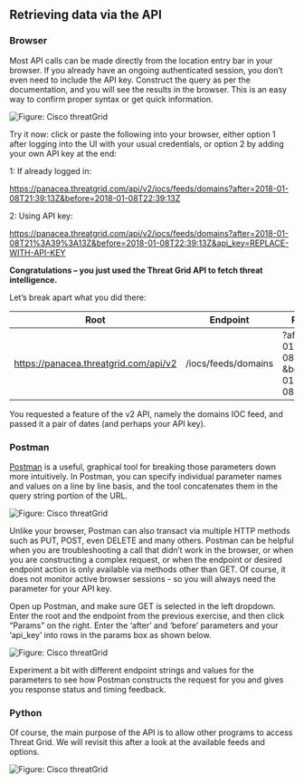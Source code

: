 ﻿
## Retrieving data via the API


### Browser
Most API calls can be made directly from the location entry bar in your browser.
If you already have an ongoing authenticated session, you don’t even need to
include the API key. Construct the query as per the documentation, and you will
see the results in the browser. This is an easy way to confirm proper syntax or
get quick information.

![Figure: Cisco threatGrid](/posts/files/cisco-threatgrid-102/assets/images/pic1.png)


Try it now: click or paste the following into your browser, either option 1 after logging
into the UI with your usual credentials, or option 2 by adding your own API key at the end:

1: If already logged in:

<https://panacea.threatgrid.com/api/v2/iocs/feeds/domains?after=2018-01-08T21:39:13Z&before=2018-01-08T22:39:13Z>

2: Using API key:

<https://panacea.threatgrid.com/api/v2/iocs/feeds/domains?after=2018-01-08T21%3A39%3A13Z&before=2018-01-08T22:39:13Z&api_key=REPLACE-WITH-API-KEY>

**Congratulations – you just used the Threat Grid API to fetch threat
intelligence.**

Let’s break apart what you did there:

| Root                                  | Endpoint            | Parameters                                               |
|---------------------------------------|---------------------|----------------------------------------------------------|
| https://panacea.threatgrid.com/api/v2 | /iocs/feeds/domains | ?after=2018-01-08T21:39:13Z &before=2018-01-08T22:39:13Z |

You requested a feature of the v2 API, namely the domains IOC feed, and passed it a
pair of dates (and perhaps your API key).

### Postman

[Postman](https://www.getpostman.com/) is a useful, graphical tool for breaking those parameters down more intuitively. In Postman, you can specify individual parameter names and values on a line by line basis, and the tool concatenates them in the query string
portion of the URL.

![Figure: Cisco threatGrid](/posts/files/cisco-threatgrid-102/assets/images/pic2.png)


Unlike your browser, Postman can also transact via multiple HTTP methods such as
PUT, POST, even DELETE and many others. Postman can be helpful when you are
troubleshooting a call that didn’t work in the browser, or when you are
constructing a complex request, or when the endpoint or desired endpoint action
is only available via methods other than GET. Of course, it does not monitor
active browser sessions - so you will always need the parameter for your API key.

Open up Postman, and make sure GET is selected in the left dropdown. Enter the
root and the endpoint from the previous exercise, and then click “Params” on the
right. Enter the ‘after’ and ‘before’ parameters and your ‘api\_key’ into rows
in the params box as shown below.

![Figure: Cisco threatGrid](/posts/files/cisco-threatgrid-102/assets/images/pic3.png)

Experiment a bit with different endpoint strings and values for the parameters to see how Postman constructs the request for you and gives you response status and timing feedback.

### Python

Of course, the main purpose of the API is to allow other programs to access
Threat Grid. We will revisit this after a look at the available feeds and options.

![Figure: Cisco threatGrid](/posts/files/cisco-threatgrid-102/assets/images/pic4.png)

